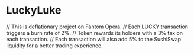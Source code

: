 # LuckyLuke
// This is deflationary project on Fantom Opera.
// Each LUCKY transaction triggers a burn rate of 2%. 
// Token rewards its holders with a 3% tax on each transaction.
// Each transaction will also add 5% to the SushiSwap liquidity for a better trading experience.

